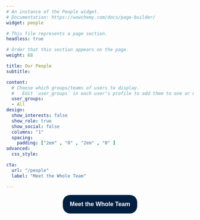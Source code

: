 ```yaml
---
# An instance of the People widget.
# Documentation: https://wowchemy.com/docs/page-builder/
widget: people

# This file represents a page section.
headless: true

# Order that this section appears on the page.
weight: 68

title: Our People
subtitle:

content:
  # Choose which groups/teams of users to display.
  #   Edit `user_groups` in each user's profile to add them to one or more of these groups.
  user_groups:
  - All 
design:
  show_interests: false
  show_role: true
  show_social: false 
  columns: "1"
  spacing:
    padding: ["2em" , "0" , "2em" , "0" ]
advanced:
  css_style: 

cta:
  url: "/people"
  label: "Meet the Whole Team"

---
```


<div style="display: flex; justify-content: center;">
<a style="display: block; height: 50px; width: 200px; background: #011F41; color: #ffffff; text-align: center; font-weight: bold; font-size:12pt; line-height: 50px; font-family: Arial; border-radius: 20px; text-decoration: none;" href="/people">Meet the Whole Team</a></div>

